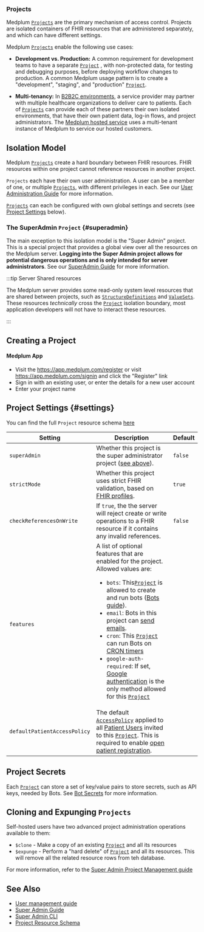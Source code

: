### Projects

Medplum [`Projects`](/docs/api/fhir/medplum/project) are the primary mechanism of access control. Projects are isolated containers of FHIR resources that are administered separately, and which can have different settings. 

Medplum [`Projects`](/docs/api/fhir/medplum/project) enable the following use cases:

- **Development vs. Production:** A common requirement for development teams to have a separate [`Project`](/docs/api/fhir/medplum/project) , with non-protected data, for testing and debugging purposes, before deploying workflow changes to production. A common Medplum usage pattern is to create a "development", "staging", and "production" [`Project`](/docs/api/fhir/medplum/project).

- **Multi-tenancy:** In [B2B2C environments](https://a16z.com/b2c2b-in-digital-health-a-founders-playbook/), a service provider may partner with multiple healthcare organizations to deliver care to patients. Each of [`Projects`](/docs/api/fhir/medplum/project) can provide each of these partners their own isolated environments, that have their own patient data, log-in flows, and project administrators. The [Medplum hosted service](/pricing) uses a multi-tenant instance of Medplum to service our hosted customers.

## Isolation Model

Medplum [`Projects`](/docs/api/fhir/medplum/project) create a hard boundary between FHIR resources. FHIR resources within one project cannot reference resources in another project. 

`Projects` each have their own user administration. A user can be a member of one, or multiple [`Projects`](/docs/api/fhir/medplum/project), with different privileges in each. See our [User Administration Guide]() for more information.

[`Projects`](/docs/api/fhir/medplum/project) can each be configured with own global settings and secrets (see [Project Settings](#settings) below).



### The SuperAdmin `Project` {#superadmin}

The main exception to this isolation model is the "Super Admin" project. This is a special project that provides a global view over all the resources on the Medplum server. **Logging into the Super Admin project allows for potential dangerous operations and is only intended for server administrators**. See our [SuperAdmin Guide]() for more information.

:::tip Server Shared resources

The Medplum server provides some read-only system level resources that are shared between projects, such as [`StructureDefinitions`]() and [`ValueSets`](). These resources *technically* cross the [`Project`](/docs/api/fhir/medplum/project) isolation boundary, most application developers will not have to interact these resources.

:::

## Creating a Project

#### Medplum App

* Visit the https://app.medplum.com/register or visit https://app.medplum.com/signin and click the "Register" link
* Sign in with an existing user, or enter the details for a new user account
* Enter your project name



## Project Settings {#settings}

You can find the full `Project` resource schema [here](/docs/api/fhir/medplum/project)

| Setting                      | Description                                                  | Default |
| ---------------------------- | ------------------------------------------------------------ | ------- |
| `superAdmin`                 | Whether this project is the super administrator project ([see above](#superadmin)). | `false` |
| `strictMode`                 | Whether this project uses strict FHIR validation, based on [FHIR profiles](/docs/fhir-datastore/profiles). | `true`  |
| `checkReferencesOnWrite`     | If `true`, the the server will reject create or write operations to a FHIR resource if it contains any invalid references. | `false` |
| `features`                   | A list of optional features that are enabled for the project. Allowed values are: <ul><li>`bots`: This[`Project`](/docs/api/fhir/medplum/project) is allowed to create and run bots ([Bots guide]()).</li><li>`email`: Bots in this project can [send emails](/docs/sdk/classes/MedplumClient#sendemail). </li><li>`cron`: This [`Project`](/docs/api/fhir/medplum/project) can run Bots on [CRON timers](https://www.medplum.com/docs/bots/bot-cron-job)</li><li>`google-auth-required`: If set, [Google authentication](/docs/auth/methods/google-auth) is the only method allowed for this [`Project`](/docs/api/fhir/medplum/project)</li></ul> |         |
| `defaultPatientAccessPolicy` | The default [`AccessPolicy`]() applied to all [Patient Users]() invited to this [`Project`](/docs/api/fhir/medplum/project). This is required to enable [open patient registration](/docs/auth/open-patient-registration). |         |



## Project Secrets

Each  [`Project`](/docs/api/fhir/medplum/project) can store a set of key/value pairs to store secrets, such as API keys, needed by Bots. See [Bot Secrets](/docs/bots/bot-secrets) for more information.

## Cloning and Expunging `Projects`

Self-hosted users have two advanced project administration operations available to them: 

* `$clone` - Make a copy of an existing [`Project`](/docs/api/fhir/medplum/project) and all its resources
* `$expunge` - Perform a "hard delete" of [`Project`](/docs/api/fhir/medplum/project) and all its resources. This will remove all the related resource rows from teh database.

For more information, refer to the [Super Admin Project Management guide](/docs/self-hosting/super-admin-cli#project-management)



## See Also

* [User management guide](/docs/auth/user-management-guide)
* [Super Admin Guide](/docs/self-hosting/super-admin-guide)
* [Super Admin CLI](/docs/self-hosting/super-admin-cli#project-management)
* [Project Resource Schema](/docs/api/fhir/medplum/project)
